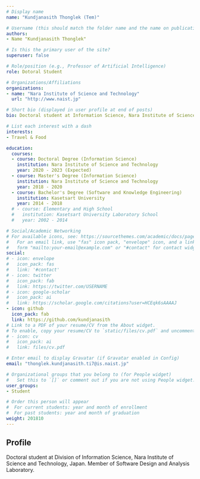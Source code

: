 ```yaml
---
# Display name
name: "Kundjanasith Thonglek (Tem)"

# Username (this should match the folder name and the name on publications)
authors:
- Name "Kundjanasith Thonglek"

# Is this the primary user of the site?
superuser: false

# Role/position (e.g., Professor of Artificial Intelligence)
role: Dotoral Student

# Organizations/Affiliations
organizations:
- name: "Nara Institute of Science and Technology"
  url: "http://www.naist.jp"

# Short bio (displayed in user profile at end of posts)
bio: Doctoral student at Information Science, Nara Institute of Science and Technology, Japan

# List each interest with a dash
interests:
- Travel & Food

education:
  courses:
  - course: Doctoral Degree (Information Science)
    institution: Nara Institute of Science and Technology
    year: 2020 - 2023 (Expected)
  - course: Master's Degree (Information Science)
    institution: Nara Institute of Science and Technology
    year: 2018 - 2020
  - course: Bachelor's Degree (Software and Knowledge Engineering)
    institution: Kasetsart University
    year: 2014 - 2018
  # - course: Elementary and High School
  #   institution: Kasetsart University Laboratory School
  #   year: 2002 - 2014

# Social/Academic Networking
# For available icons, see: https://sourcethemes.com/academic/docs/page-builder/#icons
#   For an email link, use "fas" icon pack, "envelope" icon, and a link in the
#   form "mailto:your-email@example.com" or "#contact" for contact widget.
social:
# - icon: envelope
#   icon_pack: fas
#   link: '#contact'
# - icon: twitter
#   icon_pack: fab
#   link: https://twitter.com/USERNAME
# - icon: google-scholar
#   icon_pack: ai
#   link: https://scholar.google.com/citations?user=HCEqk6sAAAAJ
- icon: github
  icon_pack: fab
  link: https://github.com/kundjanasith
# Link to a PDF of your resume/CV from the About widget.
# To enable, copy your resume/CV to `static/files/cv.pdf` and uncomment the lines below.
# - icon: cv
#   icon_pack: ai
#   link: files/cv.pdf

# Enter email to display Gravatar (if Gravatar enabled in Config)
email: "thonglek.kundjanasith.ti7@is.naist.jp"

# Organizational groups that you belong to (for People widget)
#   Set this to `[]` or comment out if you are not using People widget.
user_groups:
- Student

# Order this person will appear
#  For current students: year and month of enrollment
#  For past students: year and month of graduation
weight: 201810
---
```


## Profile
Doctoral student at Division of Information Science, Nara Institute of Science and Technology, Japan. Member of Software Design and Analysis Laboratory.
